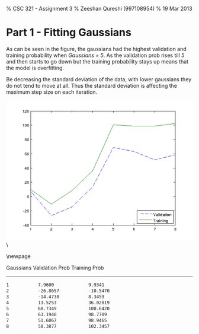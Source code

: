 % CSC 321 - Assignment 3
% Zeeshan Qureshi (997108954)
% 19 Mar 2013

Part 1 - Fitting Gaussians
==========================

As can be seen in the figure, the gaussians had the highest validation
and training probability when *Gaussians = 5*. As the validation prob
rises till *5* and then starts to go down but the training probability
stays up means that the model is overfitting.

Be decreasing the standard deviation of the data, with lower gaussians
they do not tend to move at all. Thus the standard deviation is
affecting the maximum step size on each iteration.

![Fitting Number of Gaussians](plot-part1.png)\

\newpage

 Gaussians    Validation Prob    Training Prob
-----------  -----------------  ---------------
    1           7.9600             9.9341
    2           -26.8657           -10.5470
    3           -14.4738           8.3459
    4           13.5253            36.02819
    5           68.7349            100.6420
    6           63.1940            98.7709
    7           51.6067            98.9465
    8           58.3877            102.3457

